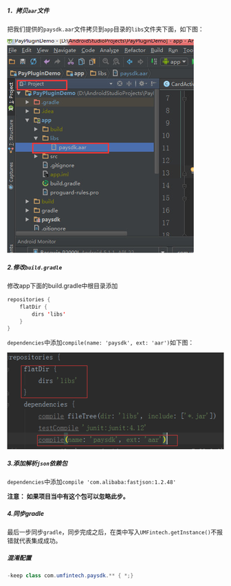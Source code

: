 ##### 1．拷贝`aar`文件
把我们提供的`paysdk.aar`文件拷贝到`app`目录的`libs`文件夹下面，如下图：

![拷贝aar](../images/copy_aar.jpg)



##### 2.修改`build.gradle`

修改app下面的build.gradle中根目录添加

```java
repositories {
    flatDir {
        dirs 'libs'
    }
}

```

`dependencies`中添加`compile(name: 'paysdk', ext: 'aar')`如下图：

![](../images/gradle_dependencies.png)

##### 3.添加解析`json`依赖包

`dependencies`中添加`compile 'com.alibaba:fastjson:1.2.48'`

**注意： 如果项目当中有这个包可以忽略此步。**


##### 4.同步gradle
最后一步同步`gradle`，同步完成之后，在类中写入`UMFintech.getInstance()`不报错就代表集成成功。



##### 混淆配置

```java
-keep class com.umfintech.paysdk.** { *;}
```
